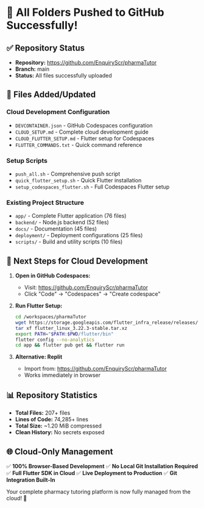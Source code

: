 # 🎉 All Folders Pushed to GitHub Successfully!

## ✅ Repository Status
- **Repository:** https://github.com/EnquiryScr/pharmaTutor
- **Branch:** main
- **Status:** All files successfully uploaded

## 📁 Files Added/Updated

### Cloud Development Configuration
- `DEVCONTAINER.json` - GitHub Codespaces configuration
- `CLOUD_SETUP.md` - Complete cloud development guide
- `CLOUD_FLUTTER_SETUP.md` - Flutter setup for Codespaces
- `FLUTTER_COMMANDS.txt` - Quick command reference

### Setup Scripts
- `push_all.sh` - Comprehensive push script
- `quick_flutter_setup.sh` - Quick Flutter installation
- `setup_codespaces_flutter.sh` - Full Codespaces Flutter setup

### Existing Project Structure
- `app/` - Complete Flutter application (76 files)
- `backend/` - Node.js backend (52 files)  
- `docs/` - Documentation (45 files)
- `deployment/` - Deployment configurations (25 files)
- `scripts/` - Build and utility scripts (10 files)

## 🚀 Next Steps for Cloud Development

1. **Open in GitHub Codespaces:**
   - Visit: https://github.com/EnquiryScr/pharmaTutor
   - Click "Code" → "Codespaces" → "Create codespace"

2. **Run Flutter Setup:**
   ```bash
   cd /workspaces/pharmaTutor
   wget https://storage.googleapis.com/flutter_infra_release/releases/stable/linux/flutter_linux_3.22.3-stable.tar.xz
   tar xf flutter_linux_3.22.3-stable.tar.xz
   export PATH="$PATH:$PWD/flutter/bin"
   flutter config --no-analytics
   cd app && flutter pub get && flutter run
   ```

3. **Alternative: Replit**
   - Import from: https://github.com/EnquiryScr/pharmaTutor
   - Works immediately in browser

## 📊 Repository Statistics
- **Total Files:** 207+ files
- **Lines of Code:** 74,285+ lines
- **Total Size:** ~1.20 MiB compressed
- **Clean History:** No secrets exposed

## 🌐 Cloud-Only Management
✅ **100% Browser-Based Development**
✅ **No Local Git Installation Required**
✅ **Full Flutter SDK in Cloud**
✅ **Live Deployment to Production**
✅ **Git Integration Built-In**

Your complete pharmacy tutoring platform is now fully managed from the cloud! 🚀
